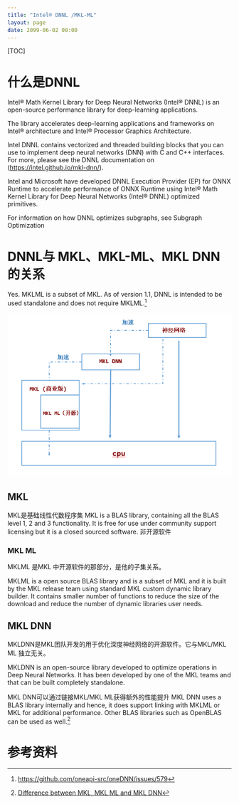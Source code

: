 ```yaml
---
title: "Intel® DNNL /MKL-ML"
layout: page
date: 2099-06-02 00:00
---
```



[TOC]
# 什么是DNNL

Intel® Math Kernel Library for Deep Neural Networks (Intel® DNNL) is an open-source performance library for deep-learning applications. 

The library accelerates deep-learning applications and frameworks on Intel® architecture and Intel® Processor Graphics Architecture. 

Intel DNNL contains vectorized and threaded building blocks that you can use to implement deep neural networks (DNN) with C and C++ interfaces. For more, please see the DNNL documentation on (https://intel.github.io/mkl-dnn/).

Intel and Microsoft have developed DNNL Execution Provider (EP) for ONNX Runtime to accelerate performance of ONNX Runtime using Intel® Math Kernel Library for Deep Neural Networks (Intel® DNNL) optimized primitives.

For information on how DNNL optimizes subgraphs, see Subgraph Optimization
# DNNL与 MKL、MKL-ML、MKL DNN 的关系

Yes. MKLML is a subset of MKL. As of version 1.1, DNNL is intended to be used standalone and does not require MKLML.[^1]



![](../../../../../attach/images/2020-09-17-22-01-59.png)
## MKL
MKL是基础线性代数程序集
MKL is a BLAS library, containing all the BLAS level 1, 2 and 3 functionality. It is free for use under community support licensing but it is a closed sourced software.
非开源软件

###  MKL ML
MKLML 是MKL 中开源软件的那部分，是他的子集关系。

MKLML is a open source BLAS library and is a subset of MKL and it is built by the MKL release team using standard MKL custom dynamic library builder. It contains smaller number of functions to reduce the size of the download and reduce the number of dynamic libraries user needs.

## MKL DNN
MKLDNN是MKL团队开发的用于优化深度神经网络的开源软件。它与MKL/MKL ML 独立无关。

MKLDNN is an open-source library developed to optimize operations in Deep Neural Networks. It has been developed by one of the MKL teams and that can be built completely standalone.

MKL DNN可以通过链接MKL/MKL ML获得额外的性能提升
MKL DNN uses a BLAS library internally and hence, it does support linking with MKLML or MKL for additional performance. Other BLAS libraries such as OpenBLAS can be used as well.[^2]


# 参考资料
[^1]:https://github.com/oneapi-src/oneDNN/issues/579
[^2]:[Difference between MKL, MKL ML and MKL DNN](https://iq.opengenus.org/difference-between-mkl-mkl-ml-and-mkl-dnn/)